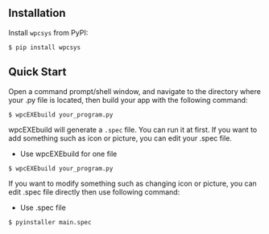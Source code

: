 ## Installation

Install `wpcsys` from PyPI:

```
$ pip install wpcsys
```

## Quick Start

Open a command prompt/shell window, and navigate to the directory where your .py file is located, then build your app with the following command:

```
$ wpcEXEbuild your_program.py
```

wpcEXEbuild will generate a `.spec` file. You can run it at first.
If you want to add something such as icon or picture, you can edit your .spec file.

- Use wpcEXEbuild for one file

```
$ wpcEXEbuild your_program.py
```

If you want to modify something such as changing icon or picture, you can edit .spec file directly then use following command:

- Use .spec file

```
$ pyinstaller main.spec
```
